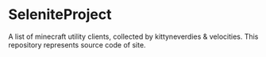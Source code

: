 # SeleniteProject
A list of minecraft utility clients, collected by kittyneverdies &amp; velocities. This repository represents source code of site.
